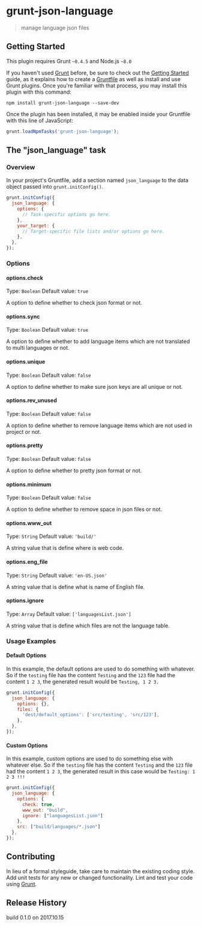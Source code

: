 # grunt-json-language

> manage language json files

## Getting Started
This plugin requires Grunt `~0.4.5` and Node.js `~8.0`

If you haven't used [Grunt](http://gruntjs.com/) before, be sure to check out the [Getting Started](http://gruntjs.com/getting-started) guide, as it explains how to create a [Gruntfile](http://gruntjs.com/sample-gruntfile) as well as install and use Grunt plugins. Once you're familiar with that process, you may install this plugin with this command:

  ```shell
  npm install grunt-json-language --save-dev
  ```

Once the plugin has been installed, it may be enabled inside your Gruntfile with this line of JavaScript:

  ```js
  grunt.loadNpmTasks('grunt-json-language');
  ```

## The "json_language" task

### Overview
In your project's Gruntfile, add a section named `json_language` to the data object passed into `grunt.initConfig()`.

  ```js
  grunt.initConfig({
	json_language: {
	  options: {
		// Task-specific options go here.
	  },
	  your_target: {
		// Target-specific file lists and/or options go here.
	  },
	},
  });
  ```

### Options

#### options.check
Type: `Boolean`
Default value: `true`

A option to define whether to check json format or not.

#### options.sync
Type: `Boolean`
Default value: `true`

A option to define whether to add language items which are not translated to multi languages or not.

#### options.unique
Type: `Boolean`
Default value: `false`

A option to define whether to make sure json keys are all unique or not.

#### options.rev_unused
Type: `Boolean`
Default value: `false`

A option to define whether to remove language items which are not used in project or not.

#### options.pretty
Type: `Boolean`
Default value: `false`

A option to define whether to pretty json format or not.

#### options.minimum
Type: `Boolean`
Default value: `false`

A option to define whether to remove space in json files or not.

#### options.www_out
Type: `String`
Default value: `'build/'`

A string value that is define where is web code.

#### options.eng_file
Type: `String`
Default value: `'en-US.json'`

A string value that is define what is name of English file.

#### options.ignore
Type: `Array`
Default value: `['languagesList.json']`

A string value that is define which files are not the language table.

### Usage Examples

#### Default Options
In this example, the default options are used to do something with whatever. So if the `testing` file has the content `Testing` and the `123` file had the content `1 2 3`, the generated result would be `Testing, 1 2 3.`

  ```js
  grunt.initConfig({
	json_language: {
	  options: {},
	  files: {
		'dest/default_options': ['src/testing', 'src/123'],
	  },
	},
  });
  ```

#### Custom Options
In this example, custom options are used to do something else with whatever else. So if the `testing` file has the content `Testing` and the `123` file had the content `1 2 3`, the generated result in this case would be `Testing: 1 2 3 !!!`

  ```js
  grunt.initConfig({
	json_language: {
	  options: {
		check: true,
		www_out: "build",
		ignore: ["languagesList.json"]
	  },
	  src: ["build/languages/*.json"]
	},
  });
  ```

## Contributing
In lieu of a formal styleguide, take care to maintain the existing coding style. Add unit tests for any new or changed functionality. Lint and test your code using [Grunt](http://gruntjs.com/).

## Release History
build 0.1.0 on 2017.10.15
